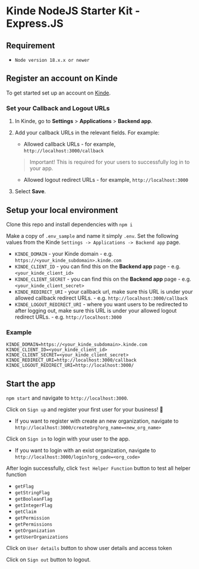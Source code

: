 # Kinde NodeJS Starter Kit - Express.JS

## Requirement
 - `Node version 18.x.x or newer`

## Register an account on Kinde

To get started set up an account on [Kinde](https://app.kinde.com/register).

### Set your Callback and Logout URLs

1. In Kinde, go to **Settings** > **Applications** > **Backend app**.
2. Add your callback URLs in the relevant fields. For example:

    - Allowed callback URLs - for example, `http://localhost:3000/callback`
    > Important! This is required for your users to successfully log in to your app.
    - Allowed logout redirect URLs - for example, `http://localhost:3000`

3. Select **Save**.

## Setup your local environment

Clone this repo and install dependencies with `npm i`

Make a copy of `.env_sample` and name it simply `.env`. Set the following values from the Kinde `Settings -> Applications -> Backend app` page.

-   `KINDE_DOMAIN` - your Kinde domain - e.g. `https://<your_kinde_subdomain>.kinde.com`
-   `KINDE_CLIENT_ID` - you can find this on the **Backend app** page - e.g. `<your_kinde_client_id>`
-   `KINDE_CLIENT_SECRET` - you can find this on the **Backend app** page - e.g. `<your_kinde_client_secret>`
-   `KINDE_REDIRECT_URI` - your callback url, make sure this URL is under your allowed callback redirect URLs. - e.g. `http://localhost:3000/callback`
-   `KINDE_LOGOUT_REDIRECT_URI` - where you want users to be redirected to after logging out, make sure this URL is under your allowed logout redirect URLs. - e.g. `http://localhost:3000`

### Example

```
KINDE_DOMAIN=https://<your_kinde_subdomain>.kinde.com
KINDE_CLIENT_ID=<your_kinde_client_id>
KINDE_CLIENT_SECRET=<your_kinde_client_secret>
KINDE_REDIRECT_URI=http://localhost:3000/callback
KINDE_LOGOUT_REDIRECT_URI=http://localhost:3000/
```
## Start the app

`npm start` and navigate to `http://localhost:3000`.

Click on `Sign up` and register your first user for your business! 🚀
* If you want to register with create an new organization, navigate to `http://localhost:3000/createOrg?org_name=<new_org_name>`

Click on `Sign in` to login with your user to the app.
* If you want to login with an exist organization, navigate to `http://localhost:3000/login?org_code=<org_code>`

After login successfully, click `Test Helper Function` button to test all helper function 
- `getFlag`
- `getStringFlag`
- `getBooleanFlag`
- `getIntegerFlag`
- `getClaim`
- `getPermission`
- `getPermissions`
- `getOrganization`
- `getUserOrganizations`

Click on `User details` button to show user details and access token

Click on `Sign out` button to logout.
